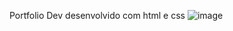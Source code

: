 Portfolio Dev desenvolvido com html e css
![image](https://github.com/user-attachments/assets/5ed01a5f-2394-4344-966a-d13740ccc0f9)


